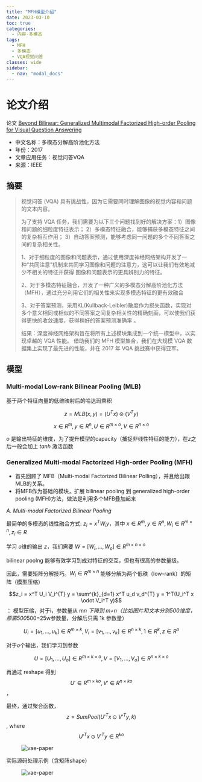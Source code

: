 ```yaml
---
title: "MFH模型介绍"
date: 2023-03-10
toc: true
categories:
  - 内容-多模态
tags:
  - MFH
  - 多模态
  - VQA视觉问答
classes: wide
sidebar:
  - nav: "modal_docs"
---
```


# 论文介绍

论文 [Beyond Bilinear: Generalized Multimodal Factorized High-order Pooling for Visual Question Answering][mfh-paper] 
- 中文名称：多模态分解高阶池化方法
- 年份：2017
- 文章应用任务：视觉问答VQA
- 来源：IEEE 

## 摘要

> 视觉问答 (VQA) 具有挑战性，因为它需要同时理解图像的视觉内容和问题的文本内容。
> 
> 为了支持 VQA 任务，我们需要为以下三个问题找到好的解决方案：1）图像和问题的细粒度特征表示； 2）多模态特征融合，能够捕获多模态特征之间的复杂相互作用； 3）自动答案预测，能够考虑同一问题的多个不同答案之间的复杂相关性。
> 
> 1、对于细粒度的图像和问题表示，通过使用深度神经网络架构开发了一种“共同注意”机制来共同学习图像和问题的注意力，这可以让我们有效地减少不相关的特征并获得 图像和问题表示的更具辨别力的特征。
>
> 2、对于多模态特征融合，开发了一种广义的多模态分解高阶池化方法（MFH），通过充分利用它们的相关性来实现多模态特征的更有效融合
> 
> 3、对于答案预测，采用KL(Kullback-Leibler)散度作为损失函数，实现对多个意义相同或相似的不同答案之间复杂相关性的精确刻画，可以使我们获得更快的收敛速度，获得稍好的答案预测准确率 。
> 
> 结果：深度神经网络架构旨在将所有上述模块集成到一个统一模型中，以实现卓越的 VQA 性能。 借助我们的 MFH 模型集合，我们在大规模 VQA 数据集上实现了最先进的性能，并在 2017 年 VQA 挑战赛中获得亚军。

## 模型

### Multi-modal Low-rank Bilinear Pooling (MLB) 

基于两个特征向量的低维映射后的哈达玛乘积

$$z=MLB(x, y)=(U^Tx)\odot(V^Ty)$$

$$x \in R^m, y \in R^n,U \in R^{m \times o},V \in R^{n \times o}$$

$o$ 是输出特征的维度，为了提升模型的capacity（捕捉非线性特征的能力），在$z$之后一般会加上 $tanh$ 激活函数

### Generalized Multi-modal Factorized High-order Pooling (MFH)

- 首先回顾了 MFB（Multi-modal Factorized Bilinear Polling），并且给出跟MLB的关系。
- 将MFB作为基础的模块，扩展 bilinear pooling 到  generalized high-order pooling (MFH)方法，做法是利用多个MFB叠加起来

*A. Multi-modal Factorized Bilinear Pooling*

最简单的多模态的线性融合方式: $z_i = x^T W_i y$，其中 $x\in R^m, y\in R^n, W_i \in R ^{m \times n}, z_i \in R$

学习 $o$维的输出 $z$，我们需要  $W = [W_i, ..., W_o] \in R^{m\times n \times o}$

bilinear poolng 能够有效学习到成对特征的交互，但也有很高的参数量级。

因此，需要矩阵分解技巧。$W_i \in R^{m \times n}$ 能够分解为两个低秩（low-rank）的矩阵（模型压缩）

$$z_i = x^T U_i V_i^{T} y = \sum^{k}_{d=1} x^T u_d v_d^{T} y = 1^T(U_i^T x \odot V_i^T y)$$ ： 模型压缩，对于i，参数量从 m*n 下降到 m+n（比如图片和文本分别500维度，原需500*500=25w参数量，分解后只需 1k 参数量）

$$U_i=[u_1, ..., u_k] \in R^{m \times k}, V_i=[v_1, ..., v_k] \in R^{n \times k}, 1 \in R^k, z \in R^o$$

对于$o$个输出，我们学习到参数 

$$U = [U_1, ..., U_o] \in R^{m \times k \times o}, V = [V_1, ..., V_o] \in R^{n \times k \times o}$$

再通过 reshape 得到 
$$U'\in R^{m \times ko}, V'\in R^{n \times ko}$$，

最终，通过聚合函数，
$$z = SumPool(U'^Tx \odot V'^Ty, k)$$, where $$U'^Tx \odot V'^Ty \in R^{ko}$$

<figure>
  <img src="{{ '/assets/images/mfh-img1.png' | relative_url }}" alt="vae-paper"  class="center" style="max-height:600px; max-width:600px">
</figure>

实际源码处理示例（含矩阵shape）

<figure>
  <img src="{{ '/assets/images/mfh-img2.png' | relative_url }}" alt="vae-paper"  class="center" style="max-height:600px; max-width:600px">
</figure>

[mfh-paper]: https://arxiv.org/abs/1708.03619